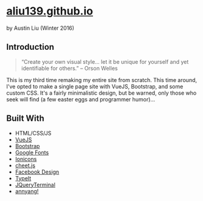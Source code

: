 # [aliu139.github.io](https://aliu139.github.io/)
by Austin Liu (Winter 2016)

## Introduction
> “Create your own visual style… let it be unique for yourself and yet identifiable for others.” – Orson Welles

This is my third time remaking my entire site from scratch. This time around, I've opted to make a single page site with VueJS, Bootstrap, and some custom CSS. It's a fairly minimalistic design, but be warned, only those who seek will find (a few easter eggs and programmer humor)...

## Built With
* HTML/CSS/JS
* [VueJS](https://vuejs.org/)
* [Bootstrap](http://getbootstrap.com/)
* [Google Fonts](https://fonts.google.com/)
* [Ionicons](http://ionicons.com/)
* [cheet.js](http://lou.wtf/cheet.js/)
* [Facebook Design](http://facebook.design/)
* [TypeIt](http://macarthur.me/typeit/)
* [JQueryTerminal](http://terminal.jcubic.pl/)
* [annyang!](https://www.talater.com/annyang/)